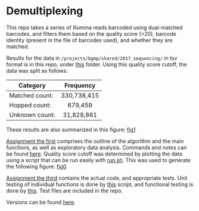 # Demultiplexing
This repo takes a series of Illumina reads barcoded using dual-matched barcodes, and filters them based on the quality score (>20), barcode identity (present in the file of barcodes used), and whether they are matched. 

Results for the data in `/projects/bgmp/shared/2017_sequencing/` in tsv format is in this repo, under [this](results_summarized/) folder. Using this quality score cutoff, the data was split as follows:

| Category       |  Frequency  |
| -------------- | :---------: |
| Matched count: | 330,738,415 |
|  Hopped count: |   679,459   |
| Unknown count: | 31,828,861  |
These results are also summarized in this figure:
[fig1](results_summarized/fig1.png)

[Assignment the first](Assignment-the-first/) comprises the outline of the algorithm and the main functions, as well as exploratory data analysis. Commands and notes can be found [here](Assignment-the-first/Assignment_The_First_Working_Notes.pdf). Quality score cutoff was determined by plotting the data using a script that can be run easily with [run.sh](run.sh). This was used to generate the following figure:
[fig0](Assignment-the-first/quality_hist.py)

[Assignment the third](Assignment-the-third/) contains the actual code, and appropriate tests.
Unit testing of individual functions is done by [this](Assignment-the-third/test_functions.sh) script, and functional testing is done by [this](Assignment-the-third/test_whole_script.sh). Test files are included in the repo. 

Versions can be found [here](Assignment-the-third/Versions.md).

